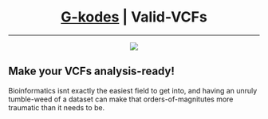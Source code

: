 <div align="center">
    <h1><a href="https://github.com/G-kodes">G-kodes</a> | Valid-VCFs</h1>
</div>
<hr />
<div align="center">
    <img src="https://github.com/G-kodes/Valid-VCFs/actions/workflows/test.yaml/badge.svg" />
</div>

<div align="left">
    <h2>
        Make your VCFs analysis-ready!
    </h2>
    <p>
        Bioinformatics isnt exactly the easiest field to get into, 
        and having an unruly tumble-weed of a dataset can make that 
        orders-of-magnitutes more traumatic than it needs to be.
    </p>
</div>